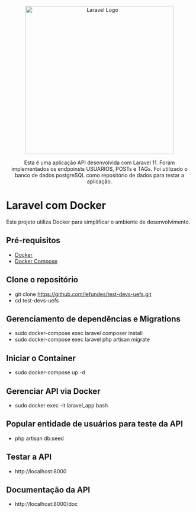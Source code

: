 <p align="center"><a href="https://laravel.com" target="_blank"><img src="https://raw.githubusercontent.com/laravel/art/master/logo-lockup/5%20SVG/2%20CMYK/1%20Full%20Color/laravel-logolockup-cmyk-red.svg" width="400" alt="Laravel Logo"></a></p>

<p align="center">
Esta é uma aplicação API desenvolvida com Laravel 11. Foram implementados os endpoinsts USUARIOS, POSTs e TAGs. Foi utilizado o banco de dados postgreSQL como repositório de dados para testar a aplicação.
</p>

# Laravel com Docker

Este projeto utiliza Docker para simplificar o ambiente de desenvolvimento.

## Pré-requisitos
- [Docker](https://www.docker.com/)
- [Docker Compose](https://docs.docker.com/compose/)

## Clone o repositório
- git clone https://github.com/lefundes/test-devs-uefs.git
- cd test-devs-uefs

## Gerenciamento de dependências e Migrations
- sudo docker-compose exec laravel composer install
- sudo docker-compose exec laravel php artisan migrate

## Iniciar o Container
- sudo docker-compose up -d

## Gerenciar API via Docker
- sudo docker exec -it laravel_app bash

## Popular entidade de usuários para teste da API
- php artisan db:seed

## Testar a API
- http://localhost:8000
## Documentação da API
- http://localhost:8000/doc

